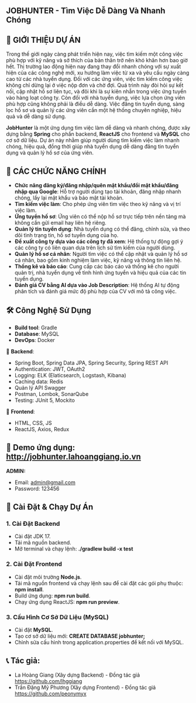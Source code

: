 ## JOBHUNTER - Tìm Việc Dễ Dàng Và Nhanh Chóng

## 🚀 GIỚI THIỆU DỰ ÁN
Trong thế giới ngày càng phát triển hiện nay, việc tìm kiếm một công việc phù hợp với kỹ năng và sở thích của bản thân trở nên khó khăn hơn bao giờ hết. Thị trường lao động hiện nay đang thay đổi nhanh chóng với sự xuất hiện của các công nghệ mới, xu hướng làm việc từ xa và yêu cầu ngày càng cao từ các nhà tuyển dụng. Đối với các ứng viên, việc tìm kiếm công việc không chỉ dừng lại ở việc nộp đơn và chờ đợi. Quá trình này đòi hỏi sự kết nối, cập nhật hồ sơ liên tục, và đôi khi là sự kiên nhẫn trong việc ứng tuyển vào hàng loạt công ty. Còn đối với nhà tuyển dụng, việc lựa chọn ứng viên phù hợp cũng không phải là điều dễ dàng. Việc đăng tin tuyển dụng, sàng lọc hồ sơ và quản lý các ứng viên cần một hệ thống chuyên nghiệp, hiệu quả và dễ dàng sử dụng.

**JobHunter** là một ứng dụng tìm việc làm dễ dàng và nhanh chóng, được xây dựng bằng **Spring** cho phần backend, **ReactJS** cho frontend và **MySQL** cho cơ sở dữ liệu. Dự án này nhằm giúp người dùng tìm kiếm việc làm nhanh chóng, hiệu quả, đồng thời giúp nhà tuyển dụng dễ dàng đăng tin tuyển dụng và quản lý hồ sơ của ứng viên.

## 🎯 CÁC CHỨC NĂNG CHÍNH

- **Chức năng đăng ký/đăng nhập/quên mật khẩu/đổi mật khẩu/đăng nhập qua Google**: Hỗ trợ người dùng tạo tài khoản, đăng nhập nhanh chóng, lấy lại mật khẩu và bảo mật tài khoản.
- **Tìm kiếm việc làm**: Cho phép ứng viên tìm việc theo kỹ năng và vị trí việc làm.
- **Ứng tuyển hố sơ**: Ứng viên có thể nộp hồ sơ trực tiếp trên nền tảng mà không cần gửi email hay liên hệ riêng.
- **Quản lý tin tuyển dụng**: Nhà tuyển dụng có thể đăng, chỉnh sửa, và theo dõi tình trạng tin, hồ sơ tuyển dụng của họ.
- **Đề xuất công ty dựa vào các công ty đã xem**: Hệ thống tự động gợi ý các công ty có liên quan dựa trên lịch sử tìm kiếm của người dùng.
- **Quản lý hồ sơ cá nhân**: Người tìm việc có thể cập nhật và quản lý hồ sơ cá nhân, bao gồm kinh nghiệm làm việc, kỹ năng và thông tin liên hệ.
- **Thống kê và báo cáo**: Cung cấp các báo cáo và thống kê cho người quản trị, nhà tuyển dụng về tình hình ứng tuyển và hiệu quả của các tin tuyển dụng.
- **Đánh giá CV bằng AI dựa vào Job Description**: Hệ thống AI tự động phân tích và đánh giá mức độ phù hợp của CV với mô tả công việc.

## 🛠 Công Nghệ Sử Dụng

- **Build tool**: Gradle
- **Database**: MySQL
- **DevOps**: Docker
 
📌 **Backend**:
- Spring Boot, Spring Data JPA, Spring Security, Spring REST API 
- Authentication: JWT, OAuth2 
- Logging: ELK (Elaticsearch, Logstash, Kibana)
- Caching data: Redis
- Quản lý API Swagger
- Postman, Lombok, SonarQube
- Testing: JUnit 5, Mockito

📌 **Frontend**: 
- HTML, CSS, JS
- ReactJS, Axios, Redux

## 📝 Demo ứng dụng: http://jobhunter.lahoanggiang.io.vn

**ADMIN:**
- Email: admin@gmail.com
- Password: 123456

## 🔧 Cài Đặt & Chạy Dự Án

### 1. Cài Đặt Backend 
- Cài đặt JDK 17.
- Tải mã nguồn backend.
- Mở terminal và chạy lệnh: **./gradlew build -x test**

### 2. Cài Đặt Frontend 
- Cài đặt môi trường **Node.js**.
- Tải mã nguồn frontend và chạy lệnh sau để cài đặt các gói phụ thuộc: **npm install**.
- Build ứng dụng: **npm run build**.
- Chạy ứng dụng ReactJS: **npm run preview**.

### 3. Cấu Hình Cơ Sở Dữ Liệu (MySQL)
- Cài đặt **MySQL**.
- Tạo cơ sở dữ liệu mới: **CREATE DATABASE jobhunter;**
- Chỉnh sửa cấu hình trong application.properties để kết nối với MySQL.

## 📞 Tác giả:
- La Hoàng Giang (Xây dựng Backend) - Đồng tác giả https://github.com/lhggiang
- Trần Đặng Mỹ Phương (Xây dựng Frontend) - Đồng tác giả https://github.com/peonymyx
  
